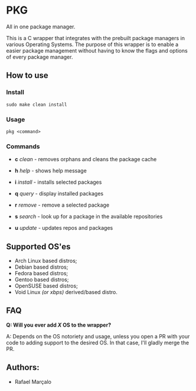 # PKG
All in one package manager.

This is a C wrapper that integrates with the prebuilt package managers in various Operating Systems. The purpose of this wrapper is to enable a easier package management without having to know the flags and options of every package manager.

## How to use

### Install

`sudo make clean install`

### Usage

`pkg <command>`

### Commands

* **c**	*clean* - removes orphans and cleans the package cache

* **h**	*help* - shows help message

* **i**	*install* - installs selected packages

* **q**	*query* - display installed packages

* **r**	*remove* - remove a selected package

* **s**	*search* - look up for a package in the available repositories

* **u**	*update* - updates repos and packages

## Supported OS'es

* Arch Linux based distros;
* Debian based distros;
* Fedora based distros;
* Gentoo based distros;
* OpenSUSE based distros;
* Void Linux *(or xbps)* derived/based distro.

## FAQ

**Q: Will you ever add *X* OS to the wrapper?**

A: Depends on the OS notoriety and usage, unless you open a PR with your code to adding support to the desired OS. In that case, I'll gladly merge the PR.

## Authors:

* Rafael Marçalo
